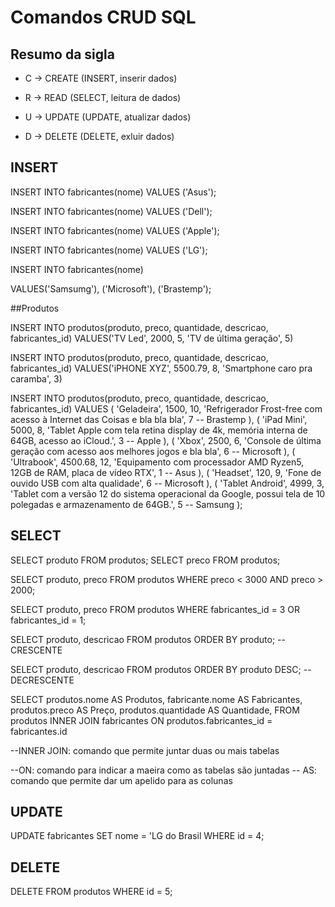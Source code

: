 # Comandos CRUD SQL



## Resumo da sigla

- C -> CREATE (INSERT, inserir dados)

- R -> READ (SELECT, leitura de dados)

- U -> UPDATE (UPDATE, atualizar dados)

- D -> DELETE (DELETE, exluir dados)



## INSERT

INSERT INTO fabricantes(nome) VALUES ('Asus');

INSERT INTO fabricantes(nome) VALUES ('Dell');

INSERT INTO fabricantes(nome) VALUES ('Apple');

INSERT INTO fabricantes(nome) VALUES ('LG');



INSERT INTO fabricantes(nome)

VALUES('Samsumg'), ('Microsoft'), ('Brastemp');

##Produtos

INSERT INTO produtos(produto, preco, quantidade, descricao, fabricantes_id)
VALUES('TV Led', 2000, 5, 'TV de última geração', 5)

INSERT INTO produtos(produto, preco, quantidade, descricao, fabricantes_id)
VALUES('iPHONE XYZ', 5500.79, 8, 'Smartphone caro pra caramba', 3)

INSERT INTO produtos(produto, preco, quantidade, descricao, fabricantes_id) VALUES
(
    'Geladeira',
    1500,
    10,
    'Refrigerador Frost-free com acesso à Internet das Coisas e bla bla bla',
    7 -- Brastemp
),
(
    'iPad Mini',
    5000,
    8,
    'Tablet Apple com tela retina display de 4k, memória interna de 64GB, acesso ao iCloud.',
    3 -- Apple
),
(
    'Xbox',
    2500,
    6,
    'Console de última geração com acesso aos melhores jogos e bla bla',
    6 -- Microsoft
),
(
    'Ultrabook',
    4500.68,
    12,
    'Equipamento com processador AMD Ryzen5, 12GB de RAM, placa de vídeo RTX',
    1 -- Asus
),
(
    'Headset',
    120,
    9,
    'Fone de ouvido USB com alta qualidade',
    6 -- Microsoft
),
(
    'Tablet Android',
    4999,
    3,
    'Tablet com a versão 12 do sistema operacional da Google, possui tela de 10 polegadas e armazenamento de 64GB.',
    5 -- Samsung
);

## SELECT

SELECT produto FROM produtos;
SELECT preco FROM produtos;

SELECT produto, preco FROM produtos 
WHERE preco < 3000 AND preco > 2000;

SELECT produto, preco FROM produtos 
WHERE fabricantes_id = 3 OR fabricantes_id = 1;

SELECT produto, descricao FROM produtos ORDER BY produto; -- CRESCENTE 

SELECT produto, descricao FROM produtos ORDER BY produto DESC; -- DECRESCENTE

SELECT
    produtos.nome AS Produtos,
    fabricante.nome AS Fabricantes,
    produtos.preco AS Preço,
    produtos.quantidade AS Quantidade,
FROM produtos INNER JOIN fabricantes
ON produtos.fabricantes_id = fabricantes.id


--INNER JOIN: comando que permite juntar duas ou mais tabelas

--ON: comando para indicar a maeira como as tabelas são juntadas
-- AS: comando que permite dar um apelido para as colunas

## UPDATE
UPDATE fabricantes SET nome = 'LG do Brasil
WHERE id = 4;

## DELETE
DELETE FROM produtos WHERE id = 5;